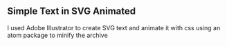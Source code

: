 ## Simple Text in SVG Animated

I used Adobe Illustrator to create SVG text and animate it with css using an atom package to minify the archive

